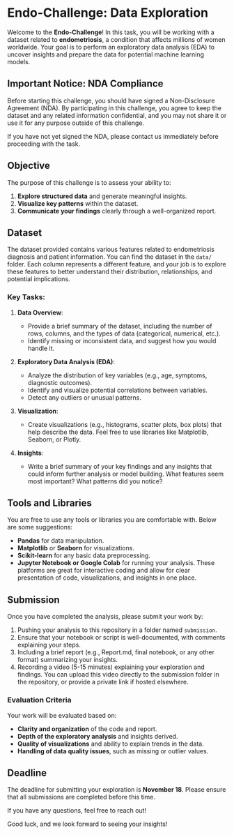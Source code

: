 # Endo-Challenge: Data Exploration

Welcome to the **Endo-Challenge**! In this task, you will be working with a dataset related to **endometriosis**, a condition that affects millions of women worldwide. Your goal is to perform an exploratory data analysis (EDA) to uncover insights and prepare the data for potential machine learning models.

## Important Notice: NDA Compliance
Before starting this challenge, you should have signed a Non-Disclosure Agreement (NDA). By participating in this challenge, you agree to keep the dataset and any related information confidential, and you may not share it or use it for any purpose outside of this challenge.

If you have not yet signed the NDA, please contact us immediately before proceeding with the task.

## Objective

The purpose of this challenge is to assess your ability to:
1. **Explore structured data** and generate meaningful insights.
2. **Visualize key patterns** within the dataset.
3. **Communicate your findings** clearly through a well-organized report.

## Dataset

The dataset provided contains various features related to endometriosis diagnosis and patient information. You can find the dataset in the `data/` folder. Each column represents a different feature, and your job is to explore these features to better understand their distribution, relationships, and potential implications.

### Key Tasks:
1. **Data Overview**:
   - Provide a brief summary of the dataset, including the number of rows, columns, and the types of data (categorical, numerical, etc.).
   - Identify missing or inconsistent data, and suggest how you would handle it.

2. **Exploratory Data Analysis (EDA)**:
   - Analyze the distribution of key variables (e.g., age, symptoms, diagnostic outcomes).
   - Identify and visualize potential correlations between variables.
   - Detect any outliers or unusual patterns.
   
3. **Visualization**:
   - Create visualizations (e.g., histograms, scatter plots, box plots) that help describe the data. Feel free to use libraries like Matplotlib, Seaborn, or Plotly.
   
4. **Insights**:
   - Write a brief summary of your key findings and any insights that could inform further analysis or model building. What features seem most important? What patterns did you notice?

## Tools and Libraries

You are free to use any tools or libraries you are comfortable with. Below are some suggestions:
- **Pandas** for data manipulation.
- **Matplotlib** or **Seaborn** for visualizations.
- **Scikit-learn** for any basic data preprocessing.
- **Jupyter Notebook or Google Colab** for running your analysis. These platforms are great for interactive coding and allow for clear presentation of code, visualizations, and insights in one place.

## Submission

Once you have completed the analysis, please submit your work by:
1. Pushing your analysis to this repository in a folder named `submission`.
2. Ensure that your notebook or script is well-documented, with comments explaining your steps.
4. Including a brief report (e.g., Report.md, final notebook, or any other format) summarizing your insights.
5. Recording a video (5-15 minutes) explaining your exploration and findings. You can upload this video directly to the submission folder in the repository, or provide a private link if hosted elsewhere.

### Evaluation Criteria

Your work will be evaluated based on:
- **Clarity and organization** of the code and report.
- **Depth of the exploratory analysis** and insights derived.
- **Quality of visualizations** and ability to explain trends in the data.
- **Handling of data quality issues**, such as missing or outlier values.

## Deadline

The deadline for submitting your exploration is **November 18**. Please ensure that all submissions are completed before this time.

If you have any questions, feel free to reach out!

Good luck, and we look forward to seeing your insights!

